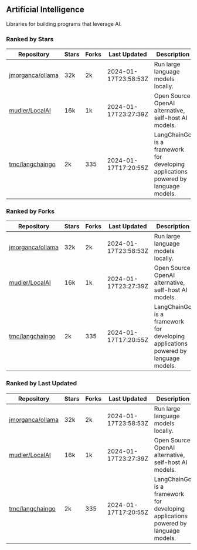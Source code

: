 ## Artificial Intelligence

Libraries for building programs that leverage AI.

### Ranked by Stars

| Repository | Stars | Forks | Last Updated | Description | 
|------------|-------|-------|--------------|-------------|
| [jmorganca/ollama](https://github.com/jmorganca/ollama) | 32k | 2k | 2024-01-17T23:58:53Z |  Run large language models locally. |
| [mudler/LocalAI](https://github.com/mudler/LocalAI) | 16k | 1k | 2024-01-17T23:27:39Z |  Open Source OpenAI alternative, self-host AI models. |
| [tmc/langchaingo](https://github.com/tmc/langchaingo) | 2k | 335 | 2024-01-17T17:20:55Z |  LangChainGo is a framework for developing applications powered by language models. |

### Ranked by Forks

| Repository | Stars | Forks | Last Updated | Description | 
|------------|-------|-------|--------------|-------------|
| [jmorganca/ollama](https://github.com/jmorganca/ollama) | 32k | 2k | 2024-01-17T23:58:53Z |  Run large language models locally. |
| [mudler/LocalAI](https://github.com/mudler/LocalAI) | 16k | 1k | 2024-01-17T23:27:39Z |  Open Source OpenAI alternative, self-host AI models. |
| [tmc/langchaingo](https://github.com/tmc/langchaingo) | 2k | 335 | 2024-01-17T17:20:55Z |  LangChainGo is a framework for developing applications powered by language models. |

### Ranked by Last Updated

| Repository | Stars | Forks | Last Updated | Description | 
|------------|-------|-------|--------------|-------------|
| [jmorganca/ollama](https://github.com/jmorganca/ollama) | 32k | 2k | 2024-01-17T23:58:53Z |  Run large language models locally. |
| [mudler/LocalAI](https://github.com/mudler/LocalAI) | 16k | 1k | 2024-01-17T23:27:39Z |  Open Source OpenAI alternative, self-host AI models. |
| [tmc/langchaingo](https://github.com/tmc/langchaingo) | 2k | 335 | 2024-01-17T17:20:55Z |  LangChainGo is a framework for developing applications powered by language models. |

